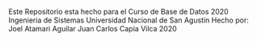 Este Repositorio esta hecho para el Curso de Base de Datos 2020 Ingenieria de Sistemas Universidad Nacional de San Agustin
Hecho por:
  Joel Atamari Aguilar
  Juan Carlos Capia Vilca
  2020
